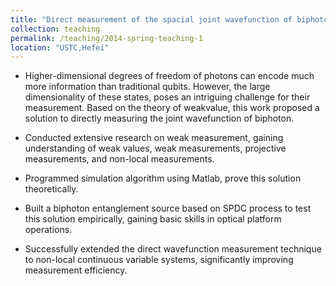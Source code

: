 ```yaml
---
title: "Direct measurement of the spacial joint wavefunction of biphoton"
collection: teaching
permalink: /teaching/2014-spring-teaching-1
location: "USTC,Hefei"
---
```


- Higher-dimensional degrees of freedom of photons can encode much more information than traditional qubits. However, the large dimensionality of these states, poses an intriguing challenge for their measurement. Based on the theory of weakvalue, this work proposed a solution to directly measuring the joint wavefunction of biphoton. 

- Conducted extensive research on weak measurement, gaining understanding of weak values, weak measurements, projective measurements, and non-local measurements. 

- Programmed simulation algorithm using Matlab, prove this solution theoretically.

- Built a biphoton entanglement source based on SPDC process to test this solution empirically, gaining basic skills in optical platform operations.

- Successfully extended the direct wavefunction measurement technique to non-local continuous variable systems, significantly improving measurement efficiency.



